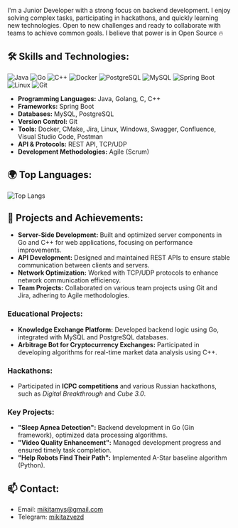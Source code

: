 I'm a Junior Developer with a strong focus on backend development. I enjoy solving complex tasks, participating in hackathons, and quickly learning new technologies. Open to new challenges and ready to collaborate with teams to achieve common goals. I believe that power is in Open Source :fire:

## 🛠 Skills and Technologies:
![Java](https://img.shields.io/badge/Java-ED8B00?style=flat&logo=java&logoColor=white)
![Go](https://img.shields.io/badge/Go-00ADD8?style=flat&logo=go&logoColor=white)
![C++](https://img.shields.io/badge/C%2B%2B-00599C?style=flat&logo=c%2B%2B&logoColor=white)
![Docker](https://img.shields.io/badge/Docker-2496ED?style=flat&logo=docker&logoColor=white)
![PostgreSQL](https://img.shields.io/badge/PostgreSQL-316192?style=flat&logo=postgresql&logoColor=white)
![MySQL](https://img.shields.io/badge/MySQL-4479A1?style=flat&logo=mysql&logoColor=white)
![Spring Boot](https://img.shields.io/badge/Spring_Boot-6DB33F?style=flat&logo=spring-boot&logoColor=white)
![Linux](https://img.shields.io/badge/Linux-FCC624?style=flat&logo=linux&logoColor=black)
![Git](https://img.shields.io/badge/Git-F05032?style=flat&logo=git&logoColor=white)

- **Programming Languages:** Java, Golang, C, C++
- **Frameworks:** Spring Boot
- **Databases:** MySQL, PostgreSQL
- **Version Control:** Git
- **Tools:** Docker, CMake, Jira, Linux, Windows, Swagger, Confluence, Visual Studio Code, Postman
- **API & Protocols:** REST API, TCP/UDP
- **Development Methodologies:** Agile (Scrum)

## 🌍 Top Languages:
![Top Langs](https://github-readme-stats.vercel.app/api/top-langs/?username=suraifokkusu&layout=compact&theme=radical)

## 📂 Projects and Achievements:
- **Server-Side Development:** Built and optimized server components in Go and C++ for web applications, focusing on performance improvements.
- **API Development:** Designed and maintained REST APIs to ensure stable communication between clients and servers.
- **Network Optimization:** Worked with TCP/UDP protocols to enhance network communication efficiency.
- **Team Projects:** Collaborated on various team projects using Git and Jira, adhering to Agile methodologies.
  
### Educational Projects:
- **Knowledge Exchange Platform:** Developed backend logic using Go, integrated with MySQL and PostgreSQL databases.
- **Arbitrage Bot for Cryptocurrency Exchanges:** Participated in developing algorithms for real-time market data analysis using C++.
  
### Hackathons:
- Participated in **ICPC competitions** and various Russian hackathons, such as *Digital Breakthrough* and *Cube 3.0*.
  
### Key Projects:
- **"Sleep Apnea Detection":** Backend development in Go (Gin framework), optimized data processing algorithms.
- **"Video Quality Enhancement":** Managed development progress and ensured timely task completion.
- **"Help Robots Find Their Path":** Implemented A-Star baseline algorithm (Python).

## 📫 Contact:
- Email: [mikitamys@gmail.com](mailto:mikitamys@gmail.com)
- Telegram: [mikitazvezd](https://t.me/mikitazvezd)

